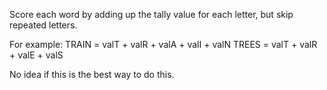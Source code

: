 Score each word by adding up the tally value for each letter, but skip repeated letters.

For example:
TRAIN = valT + valR + valA + valI + valN
TREES = valT + valR + valE + valS

No idea if this is the best way to do this.
